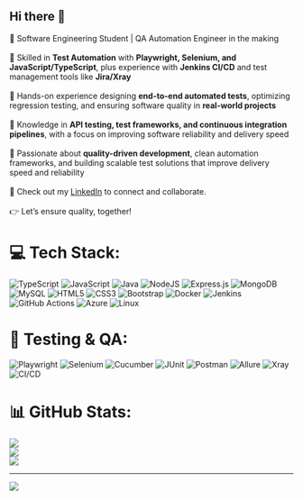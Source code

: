 ## Hi there 👋

👋 Software Engineering Student | QA Automation Engineer in the making  <br><br>🔧 Skilled in **Test Automation** with **Playwright, Selenium, and JavaScript/TypeScript**, plus experience with **Jenkins CI/CD** and test management tools like **Jira/Xray**  <br><br>🧪 Hands-on experience designing **end-to-end automated tests**, optimizing regression testing, and ensuring software quality in **real-world projects**  <br><br>🧠 Knowledge in **API testing, test frameworks, and continuous integration pipelines**, with a focus on improving software reliability and delivery speed  <br><br>🚀 Passionate about **quality-driven development**, clean automation frameworks, and building scalable test solutions that improve delivery speed and reliability  <br><br>🔗 Check out my [LinkedIn](https://www.linkedin.com/in/achraf-hadrich/) to connect and collaborate.  <br><br>👉 Let’s ensure quality, together!  <br>


# 💻 Tech Stack:
![TypeScript](https://img.shields.io/badge/typescript-%23007ACC.svg?style=for-the-badge&logo=typescript&logoColor=white)
![JavaScript](https://img.shields.io/badge/javascript-%23323330.svg?style=for-the-badge&logo=javascript&logoColor=%23F7DF1E)
![Java](https://img.shields.io/badge/java-%23ED8B00.svg?style=for-the-badge&logo=openjdk&logoColor=white)
![NodeJS](https://img.shields.io/badge/node.js-6DA55F?style=for-the-badge&logo=node.js&logoColor=white)
![Express.js](https://img.shields.io/badge/express.js-%23404d59.svg?style=for-the-badge&logo=express&logoColor=%2361DAFB)
![MongoDB](https://img.shields.io/badge/MongoDB-%234ea94b.svg?style=for-the-badge&logo=mongodb&logoColor=white)
![MySQL](https://img.shields.io/badge/mysql-4479A1.svg?style=for-the-badge&logo=mysql&logoColor=white)
![HTML5](https://img.shields.io/badge/html5-%23E34F26.svg?style=for-the-badge&logo=html5&logoColor=white)
![CSS3](https://img.shields.io/badge/css3-%231572B6.svg?style=for-the-badge&logo=css3&logoColor=white)
![Bootstrap](https://img.shields.io/badge/bootstrap-%238511FA.svg?style=for-the-badge&logo=bootstrap&logoColor=white)
![Docker](https://img.shields.io/badge/docker-%230db7ed.svg?style=for-the-badge&logo=docker&logoColor=white)
![Jenkins](https://img.shields.io/badge/jenkins-%232C5263.svg?style=for-the-badge&logo=jenkins&logoColor=white)
![GitHub Actions](https://img.shields.io/badge/github%20actions-%232671E5.svg?style=for-the-badge&logo=githubactions&logoColor=white)
![Azure](https://img.shields.io/badge/azure-%230072C6.svg?style=for-the-badge&logo=microsoftazure&logoColor=white)
![Linux](https://img.shields.io/badge/Linux-FCC624?style=for-the-badge&logo=linux&logoColor=black)

# 🧪 Testing & QA:
![Playwright](https://img.shields.io/badge/🎭%20Playwright-%232EAD33.svg?style=for-the-badge&logo=playwright&logoColor=white)
![Selenium](https://img.shields.io/badge/Selenium-%2343B02A.svg?style=for-the-badge&logo=selenium&logoColor=white)
![Cucumber](https://img.shields.io/badge/Cucumber-%2323D96C.svg?style=for-the-badge&logo=cucumber&logoColor=white)
![JUnit](https://img.shields.io/badge/JUnit-%2325A162.svg?style=for-the-badge&logo=junit5&logoColor=white)
![Postman](https://img.shields.io/badge/Postman-FF6C37?style=for-the-badge&logo=postman&logoColor=white)
![Allure](https://img.shields.io/badge/📊%20Allure%20Report-%23E3608E.svg?style=for-the-badge&logo=allure&logoColor=white)
![Xray](https://img.shields.io/badge/Xray%20Test%20Management-1A5E9A?style=for-the-badge&logo=jira&logoColor=white)
![CI/CD](https://img.shields.io/badge/CI%2FCD-%23FF6C37.svg?style=for-the-badge&logo=jenkins&logoColor=white)

# 📊 GitHub Stats:
![](https://github-readme-stats.vercel.app/api?username=AchrafHad&theme=dark&hide_border=false&include_all_commits=false&count_private=false)<br/>
![](https://nirzak-streak-stats.vercel.app/?user=AchrafHad&theme=dark&hide_border=false)<br/>
![](https://github-readme-stats.vercel.app/api/top-langs/?username=AchrafHad&theme=dark&hide_border=false&include_all_commits=false&count_private=false&layout=compact)

---
[![](https://visitcount.itsvg.in/api?id=AchrafHad&icon=0&color=0)](https://visitcount.itsvg.in)

